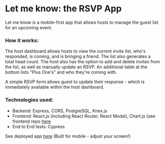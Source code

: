 # Let me know: the RSVP App

Let me know is a mobile-first app that allows hosts to manage the guest list for an upcoming event. 

### How it works:
The host dashboard allows hosts to view the current invite list, who's responded, is coming, and is bringing a friend. The list also generates a total head count. The host also has the option to add and delete invites from the list, as well as manually update an RSVP. An additional table at the bottom lists "Plus One's" and who they're coming with.

A simple RSVP form allows guest to update their response - which is immediately available within the host dashboard.

### Technologies used:
- Backend: Express, CORS, PostgreSQL, Knex.js 
- Frontend: React.js (including React Router, React Modal), Chart.js (see frontend repo [here](https://github.com/CarolynSM/LetMeKnow_Frontend)
- End to End tests: Cypress

See deployed app [here](https://letmeknow-csm.herokuapp.com/) (Built for mobile - adjust your screen!)
